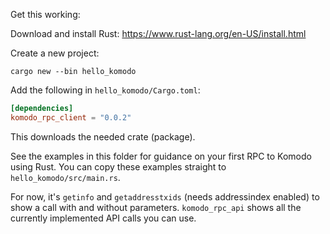Get this working:

Download and install Rust: https://www.rust-lang.org/en-US/install.html

Create a new project:

```
cargo new --bin hello_komodo
```

Add the following in `hello_komodo/Cargo.toml`:

```toml
[dependencies]
komodo_rpc_client = "0.0.2"
```

This downloads the needed crate (package).

See the examples in this folder for guidance on your first RPC to Komodo using Rust. You can copy these examples straight to `hello_komodo/src/main.rs`.

For now, it's `getinfo` and `getaddresstxids` (needs addressindex enabled) to show a call with and without parameters.
`komodo_rpc_api` shows all the currently implemented API calls you can use.


